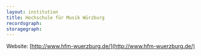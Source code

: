 ```yaml
---
layout: institution
title: Hochschule für Musik Würzburg
recordsgraph: 
storagegraph: 
---
```


Website: [http://www.hfm-wuerzburg.de/](http://www.hfm-wuerzburg.de/)
